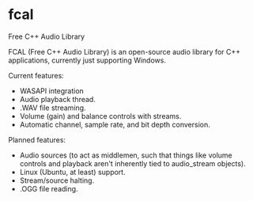 # fcal
Free C++ Audio Library

FCAL (Free C++ Audio Library) is an open-source audio library for C++ applications, currently just supporting Windows.

Current features:
  - WASAPI integration
  - Audio playback thread.
  - .WAV file streaming.
  - Volume (gain) and balance controls with streams.
  - Automatic channel, sample rate, and bit depth conversion.

Planned features:
  - Audio sources (to act as middlemen, such that things like volume controls and playback aren't inherently tied to audio_stream objects).
  - Linux (Ubuntu, at least) support.
  - Stream/source halting.
  - .OGG file reading.
